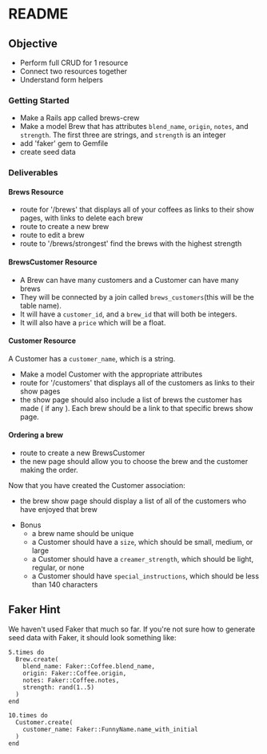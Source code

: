 # README

## Objective

* Perform full CRUD for 1 resource
* Connect two resources together
* Understand form helpers

### Getting Started

* Make a Rails app called brews-crew
* Make a model Brew that has attributes `blend_name`, `origin`, `notes`, and `strength`.  The first three are strings, and `strength` is an integer
* add 'faker' gem to Gemfile
* create seed data

### Deliverables

#### Brews Resource

* route for '/brews' that displays all of your coffees as links to their show pages, with links to delete each brew
* route to create a new brew
* route to edit a brew
* route to '/brews/strongest' find the brews with the highest strength

#### BrewsCustomer Resource
* A Brew can have many customers and a Customer can have many brews
* They will be connected by a join called `brews_customers`(this will be the table name). 
* It will have a `customer_id`, and a `brew_id` that will both be integers.
* It will also have a `price` which will be a float.

#### Customer Resource
A Customer has a `customer_name`, which is a string.

* Make a model Customer with the appropriate attributes
* route for '/customers' that displays all of the customers as links to their show pages
* the show page should also include a list of brews the customer has made ( if any ). Each brew should be a link to that specific brews show page.

#### Ordering a brew
* route to create a new BrewsCustomer
* the new page should allow you to choose the brew and the customer making the order.

Now that you have created the Customer association:
* the brew show page should display a list of all of the customers who have enjoyed that brew

- Bonus
  * a brew name should be unique
  * a Customer should have a `size`, which should be small, medium, or large
  * a Customer should have a `creamer_strength`, which should be light, regular, or none
  * a Customer should have `special_instructions`, which should be less than 140 characters

## Faker Hint

We haven't used Faker that much so far.  If you're not sure how to generate seed data with Faker, it should look something like:
```
5.times do
  Brew.create(
    blend_name: Faker::Coffee.blend_name,
    origin: Faker::Coffee.origin,
    notes: Faker::Coffee.notes,
    strength: rand(1..5)
  )
end

10.times do
  Customer.create(
    customer_name: Faker::FunnyName.name_with_initial
  )
end
```